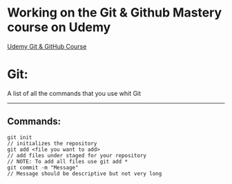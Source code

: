# Working on the Git & Github Mastery course on Udemy

[Udemy Git & GitHub Course](https://udemy.com/course/git-and-github-masterclass)

# Git:

A list of all the commands that you use whit Git
* * *
## Commands:

    git init
    // initializes the repository
    git add <file you want to add>
    // add files under staged for your repository
    // NOTE: To add all files use git add *
    git commit -m "Message"
    // Message should be descriptive but not very long

